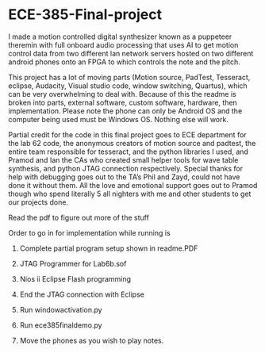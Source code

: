 # ECE-385-Final-project
I made a motion controlled digital synthesizer known as a puppeteer theremin with full onboard audio processing that uses AI to get motion control data from two different lan network servers hosted on two different android phones onto an FPGA to which controls the note and the pitch.

This project has a lot of moving parts (Motion source, PadTest, Tesseract, eclipse, Audacity, Visual studio code, window switching, Quartus), which can be very overwhelming to deal with. Because of this the readme is broken into parts, external software, custom software, hardware, then implementation. Please note the phone can only be Android OS and the computer being used must be Windows OS. Nothing else will work.

Partial credit for the code in this final project goes to ECE department for the lab 62 code, the anonymous creators of motion source and padtest, the entire team responsible for tesseract, and the python  libraries I used, and Pramod and Ian the CAs who created small helper tools for wave table synthesis,  and python JTAG connection respectively. Special thanks for help with debugging goes out to the TA’s Phil and Zayd, could not have done it without them. All the  love and emotional support goes out to Pramod though who spend literally 5 all nighters with me and other students to get our projects done.

Read the pdf to figure out more of the stuff

Order to go in for implementation while running is

1. Complete partial program setup shown in readme.PDF

2. JTAG Programmer for Lab6b.sof

3. Nios ii Eclipse Flash programming

4. End the JTAG connection with Eclipse

5. Run windowactivation.py

6. Run ece385finaldemo.py

7. Move the phones as you wish to play notes.

